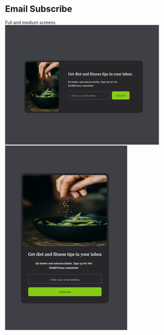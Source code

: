# Email Subscribe 
<p float="left">
 <div>
    Full and medium screens <br/>
  <img src="/email-subscribe/images/email-subscribe.png" width="600" />
  <img src="/email-subscribe/images/email-subscribe2.png" width="400" /> 
  </div>
</p>

